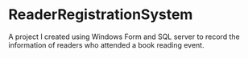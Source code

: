 # ReaderRegistrationSystem
A project I created using Windows Form and SQL server to record the information of readers who attended a book reading event.
